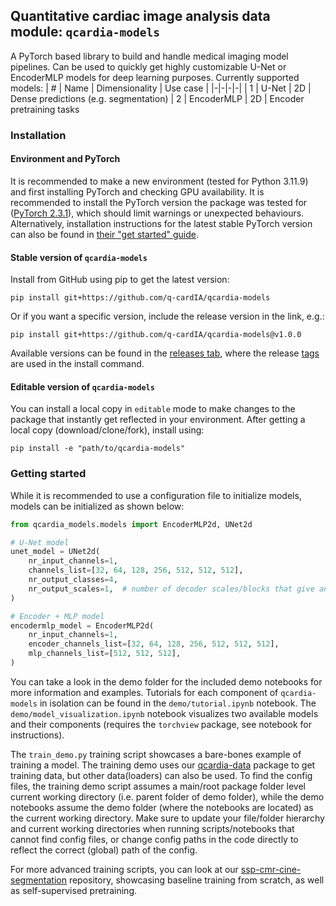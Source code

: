 ## Quantitative cardiac image analysis data module: `qcardia-models`

A PyTorch based library to build and handle medical imaging model pipelines. Can be used to quickly get highly customizable U-Net or EncoderMLP models for deep learning purposes. Currently supported models:
| # | Name | Dimensionality | Use case |
|-|-|-|-|
| 1 | U-Net   | 2D | Dense predictions (e.g. segmentation)
| 2 | EncoderMLP | 2D | Encoder pretraining tasks


### Installation
#### Environment and PyTorch
It is recommended to make a new environment (tested for Python 3.11.9) and first installing PyTorch and checking GPU availability. It is recommended to install the PyTorch version the package was tested for ([PyTorch 2.3.1](https://pytorch.org/get-started/previous-versions/#v231)), which should limit warnings or unexpected behaviours. Alternatively, installation instructions for the latest stable PyTorch version can also be found in [their "get started" guide](https://pytorch.org/get-started/locally/).

#### Stable version of `qcardia-models`
Install from GitHub using pip to get the latest version:
```
pip install git+https://github.com/q-cardIA/qcardia-models
```

Or if you want a specific version, include the release version in the link, e.g.:
```
pip install git+https://github.com/q-cardIA/qcardia-models@v1.0.0
```

Available versions can be found in the [releases tab](https://github.com/q-cardIA/qcardia-models/releases), where the release [tags](https://github.com/q-cardIA/qcardia-models/tags) are used in the install command.

#### Editable version of `qcardia-models`
You can install a local copy in `editable` mode to make changes to the package that instantly get reflected in your environment. After getting a local copy (download/clone/fork), install using:
```
pip install -e "path/to/qcardia-models"
```


### Getting started
While it is recommended to use a configuration file to initialize models, models can be initialized as shown below:

```python
from qcardia_models.models import EncoderMLP2d, UNet2d

# U-Net model
unet_model = UNet2d(
    nr_input_channels=1,
    channels_list=[32, 64, 128, 256, 512, 512, 512],
    nr_output_classes=4,
    nr_output_scales=1,  # number of decoder scales/blocks that give an output
)

# Encoder + MLP model
encodermlp_model = EncoderMLP2d(
    nr_input_channels=1,
    encoder_channels_list=[32, 64, 128, 256, 512, 512, 512],
    mlp_channels_list=[512, 512, 512],
)
```

You can take a look in the demo folder for the included demo notebooks for more information and examples. Tutorials for each component of `qcardia-models` in isolation can be found in the `demo/tutorial.ipynb` notebook. The `demo/model_visualization.ipynb` notebook visualizes two available models and their components (requires the `torchview` package, see notebook for instructions).

The `train_demo.py` training script showcases a bare-bones example of training a model. The training demo uses our [qcardia-data](https://github.com/q-cardIA/qcardia-data) package to get training data, but other data(loaders) can also be used. To find the config files, the training demo script assumes a main/root package folder level current working directory (i.e. parent folder of demo folder), while the demo notebooks assume the demo folder (where the notebooks are located) as the current working directory. Make sure to update your file/folder hierarchy and current working directories when running scripts/notebooks that cannot find config files, or change config paths in the code directly to reflect the correct (global) path of the config.

For more advanced training scripts, you can look at our [ssp-cmr-cine-segmentation](https://github.com/q-cardIA/ssp-cmr-cine-segmentation) repository, showcasing baseline training from scratch, as well as self-supervised pretraining.
